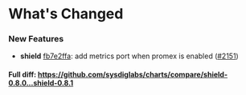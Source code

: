 # What's Changed

### New Features
- **shield** [fb7e2ffa](https://github.com/sysdiglabs/charts/commit/fb7e2ffa7535e1e1b2dd55720680d05e2911b49f): add metrics port when promex is enabled ([#2151](https://github.com/sysdiglabs/charts/issues/2151))
#### Full diff: https://github.com/sysdiglabs/charts/compare/shield-0.8.0...shield-0.8.1
